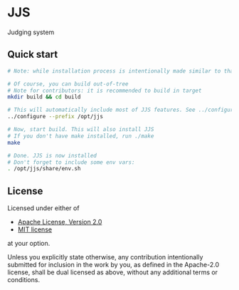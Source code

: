 # JJS
Judging system

## Quick start

```bash
# Note: while installation process is intentionally made similar to that of most other Linux tools, JJS doesn't use autotools

# Of course, you can build out-of-tree
# Note for contributors: it is recommended to build in target
mkdir build && cd build

# This will automatically include most of JJS features. See ../configure --help for possible options
../configure --prefix /opt/jjs

# Now, start build. This will also install JJS
# If you don't have make installed, run ./make
make

# Done. JJS is now installed
# Don't forget to include some env vars:
. /opt/jjs/share/env.sh
```

## License
Licensed under either of
- [Apache License, Version 2.0](http://www.apache.org/licenses/LICENSE-2.0)
- [MIT license](http://opensource.org/licenses/MIT)

at your option.

Unless you explicitly state otherwise, any contribution intentionally submitted for inclusion in the work by you, as 
defined in the Apache-2.0 license, shall be dual licensed as above, without any additional terms or conditions.